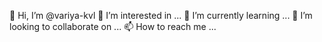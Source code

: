 👋 Hi, I’m @variya-kvl
👀 I’m interested in ...
🌱 I’m currently learning ...
💞️ I’m looking to collaborate on ...
📫 How to reach me ...

<!---
variya-kvl/variya-kvl is a ✨ special ✨ repository because its `README.md` (this file) appears on your GitHub profile.
You can click the Preview link to take a look at your changes.
--->
